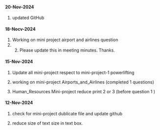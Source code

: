 #### 20-Nov-2024
1) updated GitHub


#### 18-Nocv-2024
1) Working on mini project airport and airlines question
2) 2) Please update this in meeting minutes. Thanks.


#### 15-Nov-2024
1) Update all mini-project respect to mini-project-1 powerlifting

2) working on mini-project Airports_and_Airlines (completed 1 questions)

3) Human_Resources Mini-project reduce print 2 or 3 (before question 1 )


#### 12-Nov-2024
1) check for mini-project dublicate file and update github

2) reduce size of text size in text box.
